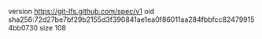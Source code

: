 version https://git-lfs.github.com/spec/v1
oid sha256:72d27be7bf29b2155d3f390841ae1ea0f86011aa284fbbfcc824799154bb0730
size 108
